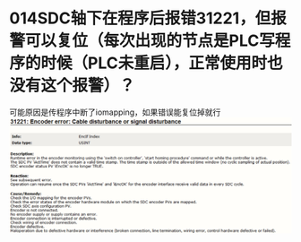# 014SDC轴下在程序后报错31221，但报警可以复位（每次出现的节点是PLC写程序的时候（PLC未重启），正常使用时也没有这个报警）？
可能原因是传程序中断了iomapping，如果错误能复位掉就行
![Img](./FILES/014：SDC轴下在程序后报错31221，但报警可以复位（每次出现的节点是PLC写程序的时候（PLC未重启），正常使用时也没有这个报警）？.md/img-20220530161632.png)
